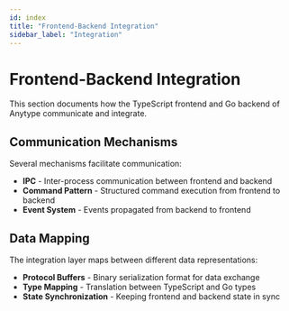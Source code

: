 ```yaml
---
id: index
title: "Frontend-Backend Integration"
sidebar_label: "Integration"
---
```


# Frontend-Backend Integration

This section documents how the TypeScript frontend and Go backend of Anytype communicate and integrate.

## Communication Mechanisms

Several mechanisms facilitate communication:

- **IPC** - Inter-process communication between frontend and backend
- **Command Pattern** - Structured command execution from frontend to backend
- **Event System** - Events propagated from backend to frontend

## Data Mapping

The integration layer maps between different data representations:

- **Protocol Buffers** - Binary serialization format for data exchange
- **Type Mapping** - Translation between TypeScript and Go types
- **State Synchronization** - Keeping frontend and backend state in sync
